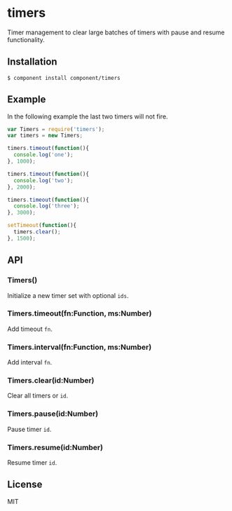 # timers

  Timer management to clear large batches of timers with pause and resume functionality.

## Installation

    $ component install component/timers

## Example

  In the following example the last two timers will not fire.

```js
var Timers = require('timers');
var timers = new Timers;

timers.timeout(function(){
  console.log('one');
}, 1000);

timers.timeout(function(){
  console.log('two');
}, 2000);

timers.timeout(function(){
  console.log('three');
}, 3000);

setTimeout(function(){
  timers.clear();
}, 1500);
```

## API

### Timers()

  Initialize a new timer set with optional `ids`.

### Timers.timeout(fn:Function, ms:Number)

  Add timeout `fn`.

### Timers.interval(fn:Function, ms:Number)

  Add interval `fn`.

### Timers.clear(id:Number)

  Clear all timers or `id`.

### Timers.pause(id:Number)
  Pause timer `id`.

### Timers.resume(id:Number)
  Resume timer `id`.

## License

  MIT
